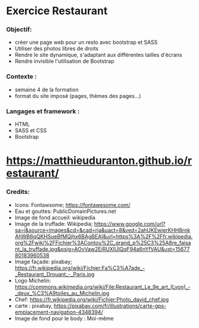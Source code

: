 # Exercice Restaurant

### Objectif:
* créer une page web pour un resto avec bootstrap et SASS
* Utiliser des photos libres de droits
* Rendre le site dynamique, s'adaptant aux différentes tailles d'écrans
* Rendre invisible l'utilisation de Bootstrap

### Contexte :
* semaine 4 de la formation
* format du site imposé (pages, thèmes des pages...)

### Langages et framework :
* HTML
* SASS et CSS
* Bootstrap

# https://matthieuduranton.github.io/restaurant/

### Credits:
* Icons: Fontawsome; https://fontawesome.com/
* Eau et gouttes: PublicDomainPictures.net
* Image de fond accueil: wikipedia
* Image de la truffade: Wikipedia; https://www.google.com/url?sa=i&source=images&cd=&cad=rja&uact=8&ved=2ahUKEwjerKHH8rnkAhWB6qQKHSueBfMQjhx6BAgBEAI&url=https%3A%2F%2Ffr.wikipedia.org%2Fwiki%2FFichier%3AContou%2C_grand_p%25C3%25A8re_faisant_la_truffade.jpg&psig=AOvVaw2EiRUXlUlQqF94a6nYfVAU&ust=1567780183960538
* Image façade: pixabay; https://fr.wikipedia.org/wiki/Fichier:Fa%C3%A7ade_-_Restaurant_Drouant_-_Paris.jpg
* Logo Michelin: https://commons.wikimedia.org/wiki/File:Restaurant_Le_9e_art_(Lyon)_-_deux_%C3%A9toiles_au_Michelin.jpg
* Chef: https://fr.wikipedia.org/wiki/Fichier:Photo_david_chef.jpg
* carte : pixabay, https://pixabay.com/fr/illustrations/carte-gps-emplacement-navigation-4348394/
* Image de fond pour le body : Moi-même

